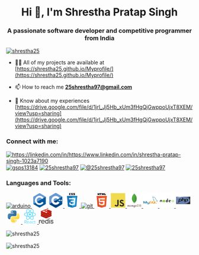 <h1 align="center">Hi 👋, I'm Shrestha Pratap Singh</h1>
<h3 align="center">A passionate software developer and competitive programmer from India</h3>

<p align="left"> <a href="https://github.com/ryo-ma/github-profile-trophy"><img src="https://github-profile-trophy.vercel.app/?username=shrestha25" alt="shrestha25" /></a> </p>

- 👨‍💻 All of my projects are available at [https://shrestha25.github.io/Myprofile/](https://shrestha25.github.io/Myprofile/)

- 📫 How to reach me **25shrestha97@gmail.com**

- 📄 Know about my experiences [https://drive.google.com/file/d/1jrl_Jj5Hb_xUm3fHgQjGwppoUjxT8XEM/view?usp=sharing](https://drive.google.com/file/d/1jrl_Jj5Hb_xUm3fHgQjGwppoUjxT8XEM/view?usp=sharing)

<h3 align="left">Connect with me:</h3>
<p align="left">
<a href="https://linkedin.com/in/https://linkedin.com/in/https://www.linkedin.com/in/shrestha-pratap-singh-1023a7190" target="blank"><img align="center" src="https://raw.githubusercontent.com/rahuldkjain/github-profile-readme-generator/master/src/images/icons/Social/linked-in-alt.svg" alt="https://linkedin.com/in/https://www.linkedin.com/in/shrestha-pratap-singh-1023a7190" height="30" width="40" /></a>
<a href="https://www.codechef.com/users/gsps13184" target="blank"><img align="center" src="https://cdn.jsdelivr.net/npm/simple-icons@3.1.0/icons/codechef.svg" alt="gsps13184" height="30" width="40" /></a>
<a href="https://codeforces.com/profile/25shrestha97" target="blank"><img align="center" src="https://cdn.jsdelivr.net/npm/simple-icons@3.0.1/icons/codeforces.svg" alt="25shrestha97" height="30" width="40" /></a>
<a href="https://www.hackerearth.com/@25shrestha97" target="blank"><img align="center" src="https://raw.githubusercontent.com/rahuldkjain/github-profile-readme-generator/master/src/images/icons/Social/hackerearth.svg" alt="@25shrestha97" height="30" width="40" /></a>
<a href="https://auth.geeksforgeeks.org/user/25shrestha97" target="blank"><img align="center" src="https://raw.githubusercontent.com/rahuldkjain/github-profile-readme-generator/master/src/images/icons/Social/geeks-for-geeks.svg" alt="25shrestha97" height="30" width="40" /></a>
</p>

<h3 align="left">Languages and Tools:</h3>
<p align="left"> <a href="https://www.arduino.cc/" target="_blank"> <img src="https://cdn.worldvectorlogo.com/logos/arduino-1.svg" alt="arduino" width="40" height="40"/> </a> <a href="https://www.cprogramming.com/" target="_blank"> <img src="https://raw.githubusercontent.com/devicons/devicon/master/icons/c/c-original.svg" alt="c" width="40" height="40"/> </a> <a href="https://www.w3schools.com/cpp/" target="_blank"> <img src="https://raw.githubusercontent.com/devicons/devicon/master/icons/cplusplus/cplusplus-original.svg" alt="cplusplus" width="40" height="40"/> </a> <a href="https://www.w3schools.com/css/" target="_blank"> <img src="https://raw.githubusercontent.com/devicons/devicon/master/icons/css3/css3-original-wordmark.svg" alt="css3" width="40" height="40"/> </a> <a href="https://git-scm.com/" target="_blank"> <img src="https://www.vectorlogo.zone/logos/git-scm/git-scm-icon.svg" alt="git" width="40" height="40"/> </a> <a href="https://www.w3.org/html/" target="_blank"> <img src="https://raw.githubusercontent.com/devicons/devicon/master/icons/html5/html5-original-wordmark.svg" alt="html5" width="40" height="40"/> </a> <a href="https://developer.mozilla.org/en-US/docs/Web/JavaScript" target="_blank"> <img src="https://raw.githubusercontent.com/devicons/devicon/master/icons/javascript/javascript-original.svg" alt="javascript" width="40" height="40"/> </a> <a href="https://www.mongodb.com/" target="_blank"> <img src="https://raw.githubusercontent.com/devicons/devicon/master/icons/mongodb/mongodb-original-wordmark.svg" alt="mongodb" width="40" height="40"/> </a> <a href="https://www.mysql.com/" target="_blank"> <img src="https://raw.githubusercontent.com/devicons/devicon/master/icons/mysql/mysql-original-wordmark.svg" alt="mysql" width="40" height="40"/> </a> <a href="https://nodejs.org" target="_blank"> <img src="https://raw.githubusercontent.com/devicons/devicon/master/icons/nodejs/nodejs-original-wordmark.svg" alt="nodejs" width="40" height="40"/> </a> <a href="https://www.php.net" target="_blank"> <img src="https://raw.githubusercontent.com/devicons/devicon/master/icons/php/php-original.svg" alt="php" width="40" height="40"/> </a> <a href="https://www.python.org" target="_blank"> <img src="https://raw.githubusercontent.com/devicons/devicon/master/icons/python/python-original.svg" alt="python" width="40" height="40"/> </a> <a href="https://reactjs.org/" target="_blank"> <img src="https://raw.githubusercontent.com/devicons/devicon/master/icons/react/react-original-wordmark.svg" alt="react" width="40" height="40"/> </a> <a href="https://redis.io" target="_blank"> <img src="https://raw.githubusercontent.com/devicons/devicon/master/icons/redis/redis-original-wordmark.svg" alt="redis" width="40" height="40"/> </a> </p>

<p><img align="center" src="https://github-readme-stats.vercel.app/api/top-langs?username=shrestha25&show_icons=true&locale=en&layout=compact" alt="shrestha25" /></p>

<p><img align="center" src="https://github-readme-streak-stats.herokuapp.com/?user=shrestha25&" alt="shrestha25" /></p>
